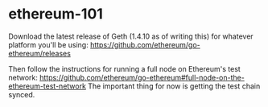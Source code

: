 # ethereum-101

Download the latest release of Geth (1.4.10 as of writing this) for whatever platform you'll be using: https://github.com/ethereum/go-ethereum/releases

Then follow the instructions for running a full node on Ethereum's test network: https://github.com/ethereum/go-ethereum#full-node-on-the-ethereum-test-network The important thing for now is getting the test chain synced.
